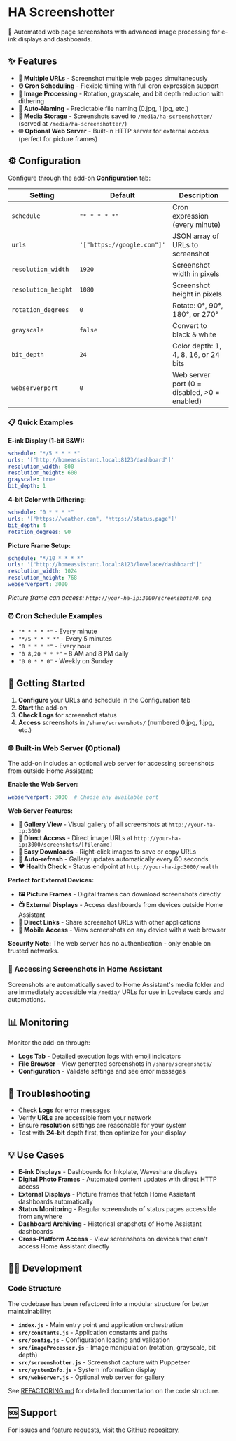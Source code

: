 # HA Screenshotter

📸 Automated web page screenshots with advanced image processing for e-ink displays and dashboards.

## ✨ Features

- **📱 Multiple URLs** - Screenshot multiple web pages simultaneously
- **⏰ Cron Scheduling** - Flexible timing with full cron expression support
- **🎨 Image Processing** - Rotation, grayscale, and bit depth reduction with dithering
- **🔄 Auto-Naming** - Predictable file naming (0.jpg, 1.jpg, etc.)
- **📁 Media Storage** - Screenshots saved to `/media/ha-screenshotter/` (served at `/media/ha-screenshotter/`)
- **🌐 Optional Web Server** - Built-in HTTP server for external access (perfect for picture frames)

## ⚙️ Configuration

Configure through the add-on **Configuration** tab:

| Setting | Default | Description |
|---------|---------|-------------|
| `schedule` | `"* * * * *"` | Cron expression (every minute) |
| `urls` | `'["https://google.com"]'` | JSON array of URLs to screenshot |
| `resolution_width` | `1920` | Screenshot width in pixels |
| `resolution_height` | `1080` | Screenshot height in pixels |
| `rotation_degrees` | `0` | Rotate: 0°, 90°, 180°, or 270° |
| `grayscale` | `false` | Convert to black & white |
| `bit_depth` | `24` | Color depth: 1, 4, 8, 16, or 24 bits |
| `webserverport` | `0` | Web server port (0 = disabled, >0 = enabled) |

### 📋 Quick Examples

**E-ink Display (1-bit B&W):**
```yaml
schedule: "*/5 * * * *"
urls: '["http://homeassistant.local:8123/dashboard"]'
resolution_width: 800
resolution_height: 600
grayscale: true
bit_depth: 1
```

**4-bit Color with Dithering:**
```yaml
schedule: "0 * * * *"
urls: '["https://weather.com", "https://status.page"]'
bit_depth: 4
rotation_degrees: 90
```

**Picture Frame Setup:**
```yaml
schedule: "*/10 * * * *"
urls: '["http://homeassistant.local:8123/lovelace/dashboard"]'
resolution_width: 1024
resolution_height: 768
webserverport: 3000
```
*Picture frame can access: `http://your-ha-ip:3000/screenshots/0.png`*

### ⏰ Cron Schedule Examples

- `"* * * * *"` - Every minute
- `"*/5 * * * *"` - Every 5 minutes  
- `"0 * * * *"` - Every hour
- `"0 8,20 * * *"` - 8 AM and 8 PM daily
- `"0 0 * * 0"` - Weekly on Sunday

## 🚀 Getting Started

1. **Configure** your URLs and schedule in the Configuration tab
2. **Start** the add-on
3. **Check Logs** for screenshot status
4. **Access** screenshots in `/share/screenshots/` (numbered 0.jpg, 1.jpg, etc.)

### 🌐 Built-in Web Server (Optional)

The add-on includes an optional web server for accessing screenshots from outside Home Assistant:

**Enable the Web Server:**
```yaml
webserverport: 3000  # Choose any available port
```

**Web Server Features:**
- **📱 Gallery View** - Visual gallery of all screenshots at `http://your-ha-ip:3000`
- **🔗 Direct Access** - Direct image URLs at `http://your-ha-ip:3000/screenshots/[filename]`
- **💾 Easy Downloads** - Right-click images to save or copy URLs
- **🔄 Auto-refresh** - Gallery updates automatically every 60 seconds
- **❤️ Health Check** - Status endpoint at `http://your-ha-ip:3000/health`

**Perfect for External Devices:**
- **🖼️ Picture Frames** - Digital frames can download screenshots directly
- **📺 External Displays** - Access dashboards from devices outside Home Assistant
- **🔗 Direct Links** - Share screenshot URLs with other applications
- **📱 Mobile Access** - View screenshots on any device with a web browser

**Security Note:** The web server has no authentication - only enable on trusted networks.

### 🔗 Accessing Screenshots in Home Assistant

Screenshots are automatically saved to Home Assistant's media folder and are immediately accessible via `/media/` URLs for use in Lovelace cards and automations.

## 📊 Monitoring

Monitor the add-on through:
- **Logs Tab** - Detailed execution logs with emoji indicators
- **File Browser** - View generated screenshots in `/share/screenshots/`
- **Configuration** - Validate settings and see error messages

## 🔧 Troubleshooting

- Check **Logs** for error messages
- Verify **URLs** are accessible from your network
- Ensure **resolution** settings are reasonable for your system
- Test with **24-bit** depth first, then optimize for your display

## 💡 Use Cases

- **E-ink Displays** - Dashboards for Inkplate, Waveshare displays
- **Digital Photo Frames** - Automated content updates with direct HTTP access
- **External Displays** - Picture frames that fetch Home Assistant dashboards automatically
- **Status Monitoring** - Regular screenshots of status pages accessible from anywhere
- **Dashboard Archiving** - Historical snapshots of Home Assistant dashboards
- **Cross-Platform Access** - View screenshots on devices that can't access Home Assistant directly

## 👨‍💻 Development

### Code Structure

The codebase has been refactored into a modular structure for better maintainability:

- **`index.js`** - Main entry point and application orchestration
- **`src/constants.js`** - Application constants and paths
- **`src/config.js`** - Configuration loading and validation
- **`src/imageProcessor.js`** - Image manipulation (rotation, grayscale, bit depth)
- **`src/screenshotter.js`** - Screenshot capture with Puppeteer
- **`src/systemInfo.js`** - System information display
- **`src/webServer.js`** - Optional web server for gallery

See [REFACTORING.md](REFACTORING.md) for detailed documentation on the code structure.

## 🆘 Support
For issues and feature requests, visit the [GitHub repository](https://github.com/jantielens/ha-screenshotter/issues).
